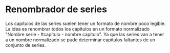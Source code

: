 # Renombrador de series

Los capítulos de las series suelen tener un formato de nombre poco legible. La idea es renombrar todos los capítulos en un formato normalizado "Nombre serie - #capítulo - nombre capítulo". Ya que las series van a tener a un nombre normalizado se pude determinar capítulos faltantes de un conjunto de series.